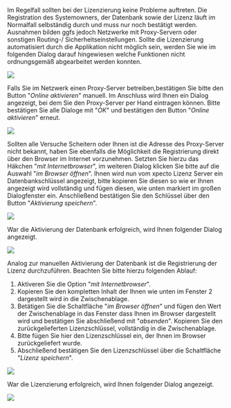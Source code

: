 Im Regelfall sollten bei der Lizenzierung keine Probleme auftreten. Die Registration des Systemowners, der Datenbank sowie der Lizenz läuft im Normalfall selbständig durch und muss nur noch bestätigt werden. 
Ausnahmen bilden ggfs jedoch Netzwerke mit Proxy-Servern oder sonstigen Routing-/ Sicherheitseinstellungen.
Sollte die Lizenzierung automatisiert durch die Applikation nicht möglich sein, werden Sie wie im folgenden Dialog darauf hingewiesen welche Funktionen nicht ordnungsgemäß abgearbeitet werden konnten.

![](http://xpecto.github.io/docs/xpecto/Installation/Datenbank_und_Lizenz_aktivieren/lizenzmanager.png)

Falls Sie im Netzwerk einen Proxy-Server betreiben,bestätigen Sie bitte den Button "*Online aktivieren*" manuell. Im Anschluss wird Ihnen ein Dialog angezeigt, bei dem Sie den Proxy-Server per Hand eintragen können. Bitte bestätigen Sie alle Dialoge mit "*OK*" und bestätigen den Button "*Online aktivieren*"  erneut.

![](http://xpecto.github.io/docs/xpecto/Installation/Datenbank_und_Lizenz_aktivieren/Proxy_Datenbank_aktivieren.png)

Sollten alle Versuche Scheitern oder Ihnen ist die Adresse des Proxy-Server nicht bekannt, haben Sie ebenfalls die Möglichkeit die Registrierung direkt über den Browser im Internet vorzunehmen. Setzten Sie hierzu das Häkchen "*mit Internetbrowser*", im weiteren Dialog klicken Sie bitte auf die Auswahl "*im Browser öffnen*".  Ihnen wird nun vom xpecto Lizenz Server ein Datenbankschlüssel angezeigt, bitte kopieren Sie diesen so wie er Ihnen angezeigt wird vollständig und fügen diesen, wie unten markiert im großen Dialogfenster ein. Anschließend bestätigen Sie den Schlüssel über den Button "*Aktivierung speichern*".

![](http://xpecto.github.io/docs/xpecto/Installation/Datenbank_und_Lizenz_aktivieren/Datenbank_aktivieren.png)

War die Aktivierung der Datenbank erfolgreich, wird Ihnen folgender Dialog angezeigt.

![](http://xpecto.github.io/docs/xpecto/Installation/Datenbank_und_Lizenz_aktivieren/reg_ok.png)

Analog zur manuellen Aktivierung der Datenbank ist die Registrierung der Lizenz durchzuführen. Beachten Sie bitte hierzu folgenden Ablauf:

 1. Aktiveren Sie die Option "*mit Internetbrowser*".
 2. Kopieren Sie den kompletten Inhalt der Ihnen wie unten im Fenster 2 dargestellt wird in die Zwischenablage.
 3. Betätigen Sie die Schaltfläche "*im Browser öffnen*" und fügen den Wert der Zwischenablage in das Fenster dass Ihnen im Browser dargestellt wird und bestätigen Sie abschließend mit "*absenden*". Kopieren Sie den zurückgelieferten Lizenzschlüssel, vollständig in die Zwischenablage.
 4. Bitte fügen Sie hier den Lizenzschlüssel ein, der Ihnen im Browser zurückgeliefert wurde.
 5. Abschließend bestätigen Sie den Lizenzschlüssel über die Schaltfläche "*Lizenz speichern*".

![](http://xpecto.github.io/docs/xpecto/Installation/Datenbank_und_Lizenz_aktivieren/Lizenz_aktivieren.png)

War die Lizenzierung erfolgreich, wird Ihnen folgender Dialog angezeigt.

![](http://xpecto.github.io/docs/xpecto/Installation/Datenbank_und_Lizenz_aktivieren/Lizenzierung_erfolgreich.png)

